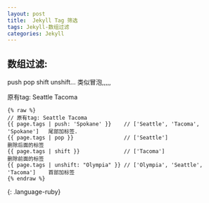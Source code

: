 ```yaml
---
layout: post
title:  Jekyll Tag 筛选
tags: Jekyll-数组过滤
categories: Jekyll
---
```


## 数组过滤:
push pop shift unshift...  类似冒泡,,,,,

原有tag: Seattle Tacoma
~~~
{% raw %}
// 原有tag: Seattle Tacoma
{{ page.tags | push: 'Spokane' }}    // ['Seattle', 'Tacoma', 'Spokane']   尾部加标签.
{{ page.tags | pop }}                // ['Seattle']                       删除后面的标签
{{ page.tags | shift }}              // ['Tacoma']                        删除前面的标签
{{ page.tags | unshift: "Olympia" }} // ['Olympia', 'Seattle', 'Tacoma']    首部加标签
{% endraw %}
~~~
{: .language-ruby}
